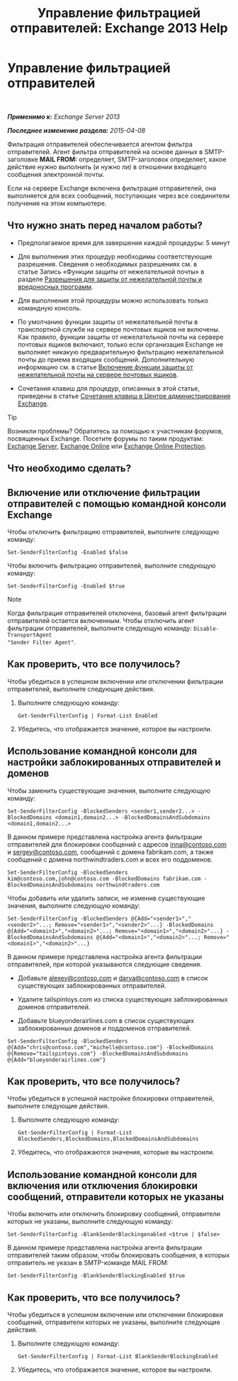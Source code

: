 ﻿---
title: 'Управление фильтрацией отправителей: Exchange 2013 Help'
TOCTitle: Управление фильтрацией отправителей
ms:assetid: a7f4b3e1-2970-45ad-911e-a9f46d880d3d
ms:mtpsurl: https://technet.microsoft.com/ru-ru/library/Bb124087(v=EXCHG.150)
ms:contentKeyID: 50488793
ms.date: 05/22/2018
mtps_version: v=EXCHG.150
ms.translationtype: MT
---

# Управление фильтрацией отправителей

 

_**Применимо к:** Exchange Server 2013_

_**Последнее изменение раздела:** 2015-04-08_

Фильтрация отправителей обеспечивается агентом фильтра отправителей. Агент фильтра отправителей на основе данных в SMTP-заголовке **MAIL FROM:**  определяет, SMTP-заголовок определяет, какое действие нужно выполнить (и нужно ли) в отношении входящего сообщения электронной почты.

Если на сервере Exchange включена фильтрация отправителей, она выполняется для всех сообщений, поступающих через все соединители получения на этом компьютере.

## Что нужно знать перед началом работы?

  - Предполагаемое время для завершения каждой процедуры: 5 минут

  - Для выполнения этих процедур необходимы соответствующие разрешения. Сведения о необходимых разрешениях см. в статье Запись «Функции защиты от нежелательной почты» в разделе [Разрешения для защиты от нежелательной почты и вредоносных программ](anti-spam-and-anti-malware-permissions-exchange-2013-help.md).

  - Для выполнения этой процедуры можно использовать только командную консоль.

  - По умолчанию функции защиты от нежелательной почты в транспортной службе на сервере почтовых ящиков не включены. Как правило, функции защиты от нежелательной почты на сервере почтовых ящиков включают, только если организация Exchange не выполняет никакую предварительную фильтрацию нежелательной почты до приема входящих сообщений. Дополнительную информацию см. в статье [Включение функции защиты от нежелательной почты на сервере почтовых ящиков](enable-anti-spam-functionality-on-mailbox-servers-exchange-2013-help.md).

  - Сочетания клавиш для процедур, описанных в этой статье, приведены в статье [Сочетания клавиш в Центре администрирования Exchange](keyboard-shortcuts-in-the-exchange-admin-center-exchange-online-protection-help.md).

> [!TIP]  
> Возникли проблемы? Обратитесь за помощью к участникам форумов, посвященных Exchange. Посетите форумы по таким продуктам: <a href="https://go.microsoft.com/fwlink/p/?linkid=60612">Exchange Server</a>, <a href="https://go.microsoft.com/fwlink/p/?linkid=267542">Exchange Online</a> или <a href="https://go.microsoft.com/fwlink/p/?linkid=285351">Exchange Online Protection</a>.


## Что необходимо сделать?

## Включение или отключение фильтрации отправителей с помощью командной консоли Exchange

Чтобы отключить фильтрацию отправителей, выполните следующую команду:

    Set-SenderFilterConfig -Enabled $false

Чтобы включить фильтрацию отправителей, выполните следующую команду:

    Set-SenderFilterConfig -Enabled $true

> [!NOTE]  
> Когда фильтрация отправителей отключена, базовый агент фильтрации отправителей остается включенным. Чтобы отключить агент фильтрации отправителей, выполните следующую команду: <code>Disable-TransportAgent &quot;Sender Filter Agent&quot;</code>.


## Как проверить, что все получилось?

Чтобы убедиться в успешном включении или отключении фильтрации отправителей, выполните следующие действия.

1.  Выполните следующую команду:
    
        Get-SenderFilterConfig | Format-List Enabled

2.  Убедитесь, что отображается значение, которое вы настроили.

## Использование командной консоли для настройки заблокированных отправителей и доменов

Чтобы заменить существующие значения, выполните следующую команду:

    Set-SenderFilterConfig -BlockedSenders <sender1,sender2...> -BlockedDomains <domain1,domain2...> -BlockedDomainsAndSubdomains <domain1,domain2...>

В данном примере представлена настройка агента фильтрации отправителей для блокировки сообщений с адресов inna@contoso.com и sergey@contoso.com, сообщений с домена fabrikam.com, а также сообщений с домена northwindtraders.com и всех его поддоменов.

    Set-SenderFilterConfig -BlockedSenders kim@contoso.com,john@contoso.com -BlockedDomains fabrikam.com -BlockedDomainsAndSubdomains northwindtraders.com

Чтобы добавить или удалить записи, не изменив существующие значения, выполните следующую команду:

    Set-SenderFilterConfig -BlockedSenders @{Add="<sender1>","<sender2>"...; Remove="<sender1>","<sender2>"...} -BlockedDomains @{Add="<domain1>","<domain2>"...; Remove="<domain1>","<domain2>"...} -BlockedDomainsAndSubdomains @{Add="<domain1>","<domain2>"...; Remove="<domain1>","<domain2>"...}

В данном примере представлена настройка агента фильтрации отправителей, при которой указываются следующие сведения.

  - Добавьте alexey@contoso.com и darya@contoso.com в список существующих заблокированных отправителей.

  - Удалите tailspintoys.com из списка существующих заблокированных доменов отправителей.

  - Добавьте blueyonderairlines.com в список существующих заблокированных доменов и поддоменов отправителей.

<!-- end list -->

    Set-SenderFilterConfig -BlockedSenders @{Add="chris@contoso.com","michelle@contoso.com"} -BlockedDomains @{Remove="tailspintoys.com"} -BlockedDomainsAndSubdomains @{Add="blueyonderairlines.com"}

## Как проверить, что все получилось?

Чтобы убедиться в успешной настройке блокировки отправителей, выполните следующие действия.

1.  Выполните следующую команду:
    
        Get-SenderFilterConfig | Format-List BlockedSenders,BlockedDomains,BlockedDomainsAndSubdomains

2.  Убедитесь, что отображаются значения, которые вы настроили.

## Использование командной консоли для включения или отключения блокировки сообщений, отправители которых не указаны

Чтобы включить или отключить блокировку сообщений, отправители которых не указаны, выполните следующую команду:

    Set-SenderFilterConfig -BlankSenderBlockingenabled <$true | $false>

В данном примере представлена настройка агента фильтрации отправителей таким образом, чтобы блокировать сообщения, в которых отправитель не указан в SMTP-команде MAIL FROM:

    Set-SenderFilterConfig -BlankSenderBlockingEnabled $true

## Как проверить, что все получилось?

Чтобы убедиться в успешном включении или отключении блокировки сообщений, отправители которых не указаны, выполните следующие действия.

1.  Выполните следующую команду:
    
        Get-SenderFilterConfig | Format-List BlankSenderBlockingEnabled

2.  Убедитесь, что отображается значение, которое вы настроили.

